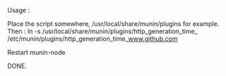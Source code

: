 Usage :

Place the script somewhere, /usr/local/share/munin/plugins for example.
Then :
ln -s /usr/local/share/munin/plugins/http_generation_time_ /etc/munin/plugins/http_generation_time_www.github.com

Restart munin-node

DONE.

